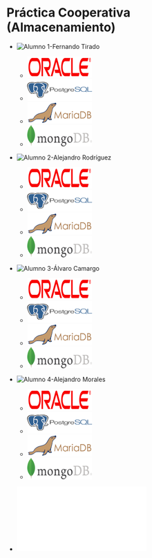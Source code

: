 # Práctica Cooperativa (Almacenamiento)

[logoOracle]: /fotos/Oracle2.png
[logoPostgres]: /fotos/PostgreSQL2.png
[logoMariaDB]: /fotos/MariaDB2.png
[logoMongoDB]: /fotos/MongoDB2.png
[OracleFer]: https://github.com/ftiradob/Gestion_almacenamiento_BBDD#oracle
[PostgresFer]:https://github.com/ftiradob/Gestion_almacenamiento_BBDD#postgresql
[MariaDBFer]:https://github.com/ftiradob/Gestion_almacenamiento_BBDD#mariadb
[MongoDBFer]:https://github.com/ftiradob/Gestion_almacenamiento_BBDD#mongodb
[OracleAleR]:https://github.com/alexrr12341/Almacenamiento_BBDD_Alumno2#oracle
[PostgresAleR]:https://github.com/alexrr12341/Almacenamiento_BBDD_Alumno2#postgres
[MariaDBAleR]:https://github.com/alexrr12341/Almacenamiento_BBDD_Alumno2#mysql
[MongoDBAleR]:https://github.com/alexrr12341/Almacenamiento_BBDD_Alumno2#mongodb
[OracleAleM]:https://github.com/MoralG/Gestion_del_Almacenamiento_BBDD/blob/master/AlejandroM_Individual.md#oracle
[PostgresAleM]:https://github.com/MoralG/Gestion_del_Almacenamiento_BBDD/blob/master/AlejandroM_Individual.md#postgres
[MariaDBAleM]:https://github.com/MoralG/Gestion_del_Almacenamiento_BBDD/blob/master/AlejandroM_Individual.md#mysql
[MongoDBAleM]:https://github.com/MoralG/Gestion_del_Almacenamiento_BBDD/blob/master/AlejandroM_Individual.md#mongodb
[OracleAlv]:https://github.com/alvarocn
[PostgresAlv]:https://github.com/alvarocn
[MariaDBAlv]:https://github.com/alvarocn
[MongoDBAlv]:https://github.com/alvarocn

* ![Alumno 1-Fernando Tirado](https://github.com/ftiradob)
	* [![logoOracleFer][logoOracle]][OracleFer]
	* [![logoPostgresFer][logoPostgres]][PostgresFer]
	* [![logoMariadbFer][logoMariaDB]][MariaDBFer]
	* [![logoMongoDBFer][logoMongoDB]][MongoDBFer]

* ![Alumno 2-Alejandro Rodríguez](https://github.com/alexrr12341)
	* [![logoOracleAleR][logoOracle]][OracleAleR]
	* [![logoPostgresAleR][logoPostgres]][PostgresAleR]
	* [![logoMariadbAleR][logoMariaDB]][MariaDBAleR]
	* [![logoMongoDBAleR][logoMongoDB]][MongoDBAleR]

* ![Alumno 3-Álvaro Camargo](https://github.com/alvarocn)
	* [![logoOracleAlv][logoOracle]][OracleAlv]
	* [![logoPostgresAlv][logoPostgres]][PostgresAlv]
	* [![logoMariaDBAlv][logoMariaDB]][MariaDBAlv]
	* [![logoMongoDBAlv][logoMongoDB]][MongoDBAlv]

* ![Alumno 4-Alejandro Morales](https://github.com/moralg)
	* [![logoOracleAleM][logoOracle]][OracleAleM]
	* [![logoPostgresAleM][logoPostgres]][PostgresAleM]
	* [![logoMariadbAleM][logoMariaDB]][MariaDBAleM]
	* [![logoMongoDBAleM][logoMongoDB]][MongoDBAleM]



* ![Parte grupal](/Grupal/Grupal.md)



